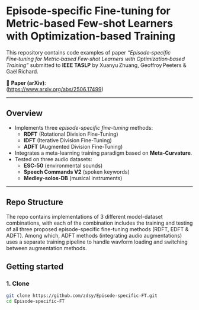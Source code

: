 # Episode-specific Fine-tuning for Metric-based Few-shot Learners with Optimization-based Training

This repository contains code examples of paper *“Episode‑specific Fine‑tuning for Metric‑based Few‑shot Learners with Optimization‑based Training”* submitted to **IEEE TASLP** by Xuanyu Zhuang, Geoffroy Peeters & Gaël Richard.

🔗 **Paper (arXiv)**:  
(https://www.arxiv.org/abs/2506.17499)

---

## Overview

- Implements three *episode-specific fine-tuning* methods:
  - **RDFT** (Rotational Division Fine-Tuning)
  - **IDFT** (Iterative Division Fine-Tuning)
  - **ADFT** (Augmented Division Fine-Tuning)
- Integrates a meta-learning training paradigm based on **Meta‑Curvature**.
- Tested on three audio datasets:
  - **ESC‑50** (environmental sounds)
  - **Speech Commands V2** (spoken keywords)
  - **Medley‑solos‑DB** (musical instruments)

---

## Repo Structure

The repo contains implementations of 3 different model-dataset combinations, with each of the combination includes the training and testing of all three proposed episode-specific fine-tuning methods (RDFT, EDFT & ADFT). Among which, ADFT methods (integrating audio augmentations) uses a separate training pipeline to handle wavform loading and switching between augmentation methods.

## Getting started

### 1. Clone

```bash
git clone https://github.com/zdsy/Episode-specific-FT.git
cd Episode-specific-FT
